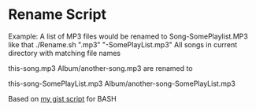 # Rename Script
Example:
A list of MP3 files would be renamed to Song-SomePlaylist.MP3 like that
./Rename.sh ".mp3" "-SomePlayList.mp3"
All songs in current directory with matching file names

this-song.mp3
Album/another-song.mp3
are renamed to

this-song-SomePlayList.mp3
Album/another-song-SomePlayList.mp3

Based on [my gist script](https://gist.github.com/b23prodtm/bb4ed2dcd7bf1fb545ba61b3a82ede89) for BASH
